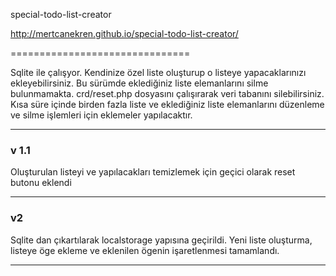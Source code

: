 special-todo-list-creator 

http://mertcanekren.github.io/special-todo-list-creator/

===============================

Sqlite ile çalışyor. Kendinize özel liste oluşturup o listeye yapacaklarınızı ekleyebilirsiniz. Bu sürümde eklediğiniz liste elemanlarını silme bulunmamakta. crd/reset.php dosyasını çalışırarak veri tabanını silebilirsiniz. Kısa süre içinde birden fazla liste ve eklediğiniz liste elemanlarını düzenleme ve silme işlemleri için eklemeler yapılacaktır.

______
### v 1.1

Oluşturulan listeyi ve yapılacakları temizlemek için geçici olarak reset butonu eklendi
______

### v2

Sqlite dan çıkartılarak localstorage yapısına geçirildi. Yeni liste oluşturma, listeye öge ekleme ve eklenilen ögenin işaretlenmesi tamamlandı. 
______

